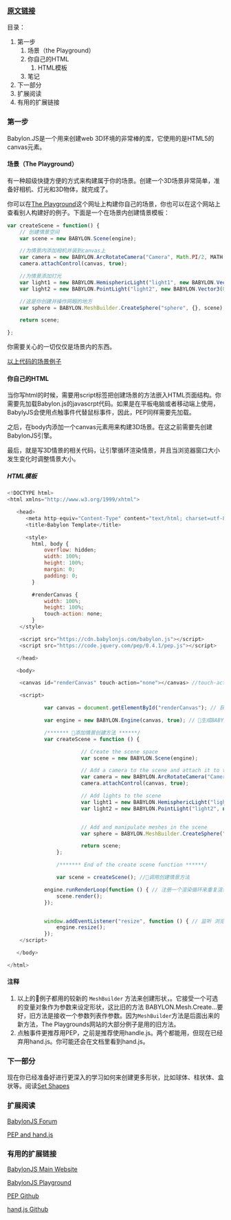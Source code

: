 ### [原文链接](http://doc.babylonjs.com/babylon101/first)

目录：

1. 第一步
   1. 场景（the Playground）
   2. 你自己的HTML
      1. HTML模板
   3. 笔记
2. 下一部分
3. 扩展阅读
4. 有用的扩展链接

### 第一步

Babylon.JS是一个用来创建web 3D环境的非常棒的库，它使用的是HTML5的canvas元素。

#### 场景（The Playground）

有一种超级快捷方便的方式来构建属于你的场景。创建一个3D场景非常简单，准备好相机、灯光和3D物体，就完成了。

你可以在[The Playground](http://www.babylonjs-playground.com/)这个网址上构建你自己的场景，你也可以在这个网站上查看别人构建好的例子。下面是一个在场景内创建情景模板：

```javascript
var createScene = function() {
    // 创建情景空间
    var scene = new BABYLON.Scene(engine);

    //为情景内添加相机并装到canvas上
    var camera = new BABYLON.ArcRotateCamera("Camera", Math.PI/2, MATH.PI/2, 2, BABYLON.Vector3.Zero(), scene);
    camera.attachControl(canvas, true);

    //为情景添加灯光
    var light1 = new BABYLON.HemisphericLight("light1", new BABYLON.Vector3(1, 1, 0), scene);
    var light2 = new BABYLON.PointLight("light2", new BABYLON.Vector3(0, 1, -1), scene);

    //这是你创建并操作网眼的地方
    var sphere = BABYLON.MeshBuilder.CreateSphere("sphere", {}, scene);

    return scene;

};
```

你需要关心的一切仅仅是场景内的东西。

[以上代码的场景例子](http://www.babylonjs-playground.com/#WG9OY#1)

#### 你自己的HTML

当你写html的时候，需要用script标签把创建场景的方法嵌入HTML页面结构。你需要先加载Babylon.js的javascrpt代码。如果是在平板电脑或者移动端上使用，BabylyJS会使用点触事件代替鼠标事件，因此，PEP同样需要先加载。

之后，在body内添加一个canvas元素用来构建3D场景。在这之前需要先创建BabylonJS引擎。

最后，就是写3D情景的相关代码，让引擎循环渲染情景，并且当浏览器窗口大小发生变化时调整情景大小。

##### HTML模板

```javascript
<!DOCTYPE html>
<html xmlns="http://www.w3.org/1999/xhtml">

   <head>
      <meta http-equiv="Content-Type" content="text/html; charset=utf-8"/>
      <title>Babylon Template</title>

      <style>
        html, body {
            overflow: hidden;
            width: 100%;
            height: 100%;
            margin: 0;
            padding: 0;
        }

        #renderCanvas {
            width: 100%;
            height: 100%;
            touch-action: none;
        }
    </style>

    <script src="https://cdn.babylonjs.com/babylon.js"></script>
    <script src="https://code.jquery.com/pep/0.4.1/pep.js"></script>

   </head>

   <body>

    <canvas id="renderCanvas" touch-action="none"></canvas> //touch-action="none" for best results from PEP

    <script>

            var canvas = document.getElementById("renderCanvas"); // 获取canvas元素

            var engine = new BABYLON.Engine(canvas, true); // 生成BABYLON 3D引擎

            /******* 添加情景创建方法 ******/
            var createScene = function () {

                        // Create the scene space
                        var scene = new BABYLON.Scene(engine);

                        // Add a camera to the scene and attach it to the canvas
                        var camera = new BABYLON.ArcRotateCamera("Camera", Math.PI / 2, Math.PI / 2, 2, BABYLON.Vector3.Zero(), scene);
                        camera.attachControl(canvas, true);

                        // Add lights to the scene
                        var light1 = new BABYLON.HemisphericLight("light1", new BABYLON.Vector3(1, 1, 0), scene);
                        var light2 = new BABYLON.PointLight("light2", new BABYLON.Vector3(0, 1, -1), scene);


                        // Add and manipulate meshes in the scene
                        var sphere = BABYLON.MeshBuilder.CreateSphere("sphere", {diameter:2}, scene);

                        return scene;
                };

                /******* End of the create scene function ******/    

                var scene = createScene(); //调用创建情景方法

            engine.runRenderLoop(function () { // 注册一个渲染循环来重复渲染情景
                scene.render();
            });


            window.addEventListener("resize", function () { // 监听 浏览器窗口和canvas元素的resize事件
                engine.resize();
            });
    </script>

   </body>

</html>
```

#### 注释

1. 以上的例子都用的较新的 `MeshBuilder` 方法来创建形状，。它接受一个可选的变量对象作为参数来设定形状，这比旧的方法 BABYLON.Mesh.Create...要好，旧方法是接收一个参数列表作参数。因为`MeshBuilder`方法是后面出来的新方法，The Playgrounds网站的大部分例子是用的旧方法。
2. 点触事件更推荐用PEP，之前是推荐使用handle.js。两个都能用，但现在已经弃用hand.js。你可能还会在文档里看到hand.js。

### 下一部分

现在你已经准备好进行更深入的学习如何来创建更多形状，比如球体、柱状体、盒状等。阅读[Set Shapes](http://doc.babylonjs.com/babylon101/discover_basic_elements)

### 扩展阅读

[BabylonJS Forum](http://www.html5gamedevs.com/forum/16-babylonjs/ "BabylonJS Forum")

[PEP and hand.js](http://www.html5gamedevs.com/topic/22474-how-does-babylonjs-get-pointer-events-working/#comment-127993)

### 有用的扩展链接

[BabylonJS Main Website](http://www.babylonjs.com/)

[BabylonJS Playground](http://www.babylonjs-playground.com/)

[PEP Github](https://github.com/jquery/PEP)

[hand.js Github](https://github.com/Deltakosh/handjs)

